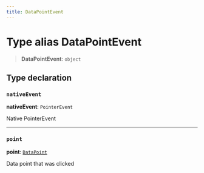 ```yaml
---
title: DataPointEvent
---
```


# Type alias DataPointEvent

> **DataPointEvent**: `object`

## Type declaration

### `nativeEvent`

**nativeEvent**: `PointerEvent`

Native PointerEvent

***

### `point`

**point**: [`DataPoint`](type-alias.DataPoint.md)

Data point that was clicked
